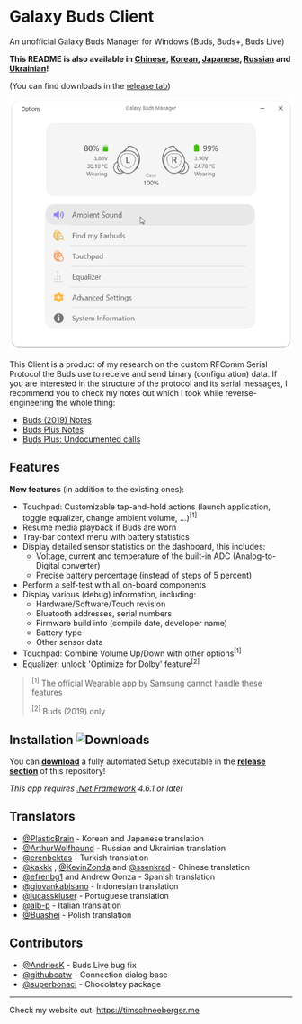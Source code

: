 # Galaxy Buds Client
An unofficial Galaxy Buds Manager for Windows (Buds, Buds+, Buds Live)


**This README is also available in [Chinese](/README_chs.md), [Korean](/README_kor.md), [Japanese](/README_jpn.md), [Russian](/README_rus.md) and [Ukrainian](/README_ukr.md)!**

(You can find downloads in the [release tab](https://github.com/thepbone/galaxybudsclient/releases))

<p align="center">
  <img src="screenshots/screencap.gif">
</p>

This Client is a product of my research on the custom RFComm Serial Protocol the Buds use to receive and send binary (configuration) data. If you are interested in the structure of the protocol and its serial messages, I recommend you to check my notes out which I took while reverse-engineering the whole thing:

* [Buds (2019) Notes](GalaxyBudsRFCommProtocol.md)
* [Buds Plus Notes](Galaxy%20Buds%20Plus%20RFComm%20Protocol%20Notes.md)
* [Buds Plus: Undocumented calls](https://github.com/ThePBone/GalaxyBudsClient/blob/master/GalaxyBudsPlus_HiddenDebugFeatures.md)

## Features

**New features** (in addition to the existing ones):

* Touchpad: Customizable tap-and-hold actions (launch application, toggle equalizer, change ambient volume, ...)<sup>[1]</sup>
* Resume media playback if Buds are worn
* Tray-bar context menu with battery statistics
* Display detailed sensor statistics on the dashboard, this includes:
  * Voltage, current and temperature of the built-in ADC (Analog-to-Digital converter)
  * Precise battery percentage (instead of steps of 5 percent)
* Perform a self-test with all on-board components
* Display various (debug) information, including:
  * Hardware/Software/Touch revision
  * Bluetooth addresses, serial numbers
  * Firmware build info (compile date, developer name)
  * Battery type
  * Other sensor data
* Touchpad: Combine Volume Up/Down with other options<sup>[1]</sup>
* Equalizer: unlock 'Optimize for Dolby' feature<sup>[2]</sup>

> <sup>[1]</sup> The official Wearable app by Samsung cannot handle these features
>
> <sup>[2]</sup> Buds (2019) only

## Installation ![Downloads](https://img.shields.io/github/downloads/ThePBone/GalaxyBudsClient/total)

You can [**download**](https://github.com/ThePBone/GalaxyBudsClient/releases) a fully automated Setup executable in the [**release section**](https://github.com/ThePBone/GalaxyBudsClient/releases) of this repository!

*This app requires [.Net Framework](https://dotnet.microsoft.com/download/dotnet-framework/net461) 4.6.1 or later*

## Translators

* [@PlasticBrain](https://github.com/fhalfkg) - Korean and Japanese translation
* [@ArthurWolfhound](https://github.com/ArthurWolfhound) - Russian and Ukrainian translation
* [@erenbektas](https://github.com/erenbektas) - Turkish translation
* [@kakkk](https://github.com/kakkk) , [@KevinZonda](https://github.com/KevinZonda) and [@ssenkrad](https://github.com/ssenkrad) - Chinese translation
* [@efrenbg1](https://github.com/efrenbg1) and Andrew Gonza - Spanish translation
* [@giovankabisano](https://github.com/giovankabisano) - Indonesian translation
* [@lucasskluser](https://github.com/lucasskluser) - Portuguese translation
* [@alb-p](https://github.com/alb-p) - Italian translation
* [@Buashei](https://github.com/Buashei) - Polish translation
 
## Contributors
* [@AndriesK](https://github.com/AndriesK) - Buds Live bug fix
* [@githubcatw](https://github.com/githubcatw) - Connection dialog base
* [@superbonaci](https://github.com/superbonaci) - Chocolatey package
___

Check my website out: <https://timschneeberger.me>

